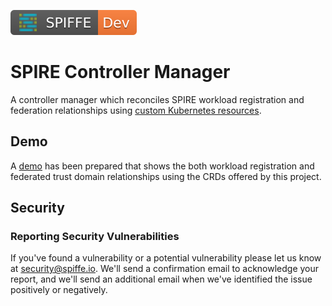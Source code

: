 [![Development Phase](https://github.com/spiffe/spiffe/blob/main/.img/maturity/dev.svg)](https://github.com/spiffe/spiffe/blob/main/MATURITY.md#development)

# SPIRE Controller Manager

A controller manager which reconciles SPIRE workload registration and federation relationships using [custom Kubernetes resources](/api/v1alpha1/).

## Demo

A [demo](./demo) has been prepared that shows the both workload registration
and federated trust domain relationships using the CRDs offered by this
project.

## Security

### Reporting Security Vulnerabilities

If you've found a vulnerability or a potential vulnerability please let us know at security@spiffe.io. We'll send a confirmation email to acknowledge your report, and we'll send an additional email when we've identified the issue positively or negatively.
